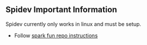 ## Spidev Important Information
Spidev currently only works in linux and must be setup.
- Follow [spark fun repo instructions](https://github.com/sparkfun/Qwiic_Ublox_Gps_Py)
